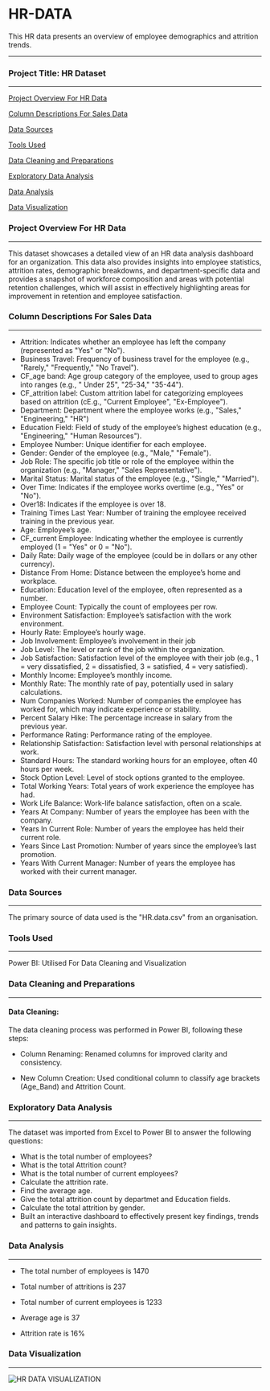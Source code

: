 # HR-DATA
This HR data presents an overview of employee demographics and attrition trends.

---

### Project Title: HR Dataset
---

[Project Overview For HR Data](#project-overview-for-hr-data)

[Column Descriptions For Sales Data](#column-descriptions-for-sales-data)

[Data Sources](#data-sources)

[Tools Used](tools-used)

[Data Cleaning and Preparations](#data-cleaning-and-preparations)

[Exploratory Data Analysis](#exploratory-data-analysis)

[Data Analysis](#data-analysis)

[Data Visualization](#data-visualization)


### Project Overview For HR Data
---
This dataset showcases a detailed view of an HR data analysis dashboard for an organization. This data also provides insights into employee statistics, attrition rates, demographic breakdowns, and department-specific data and provides a snapshot of workforce composition and areas with potential retention challenges, which will assist in effectively highlighting areas for improvement in retention and employee satisfaction.

### Column Descriptions For Sales Data
---
- Attrition: Indicates whether an employee has left the company (represented as "Yes" or "No").
- Business Travel: Frequency of business travel for the employee (e.g., "Rarely," "Frequently," "No Travel").
- CF_age band: Age group category of the employee, used to group ages into ranges (e.g., "  Under 25", "25-34," "35-44").
- CF_attrition label: Custom attrition label for categorizing employees based on attrition (cE.g., "Current Employee", "Ex-Employee").
- Department: Department where the employee works (e.g., "Sales," "Engineering," "HR")
- Education Field: Field of study of the employee’s highest education (e.g., "Engineering," "Human Resources").
- Employee Number: Unique identifier for each employee.
- Gender: Gender of the employee (e.g., "Male," "Female").
- Job Role: The specific job title or role of the employee within the organization (e.g., "Manager," "Sales Representative").
- Marital Status: Marital status of the employee (e.g., "Single," "Married").
- Over Time: Indicates if the employee works overtime (e.g., "Yes" or "No").
- Over18: Indicates if the employee is over 18.
- Training Times Last Year: Number of training the employee received training in the previous year.
- Age: Employee’s age.
- CF_current Employee: Indicating whether the employee is currently employed (1 = "Yes" or 0 = "No").
- Daily Rate: Daily wage of the employee (could be in dollars or any other currency).
- Distance From Home: Distance between the employee’s home and workplace.
- Education: Education level of the employee, often represented as a number.
- Employee Count: Typically the count of employees per row.
- Environment Satisfaction: Employee’s satisfaction with the work environment.
- Hourly Rate: Employee’s hourly wage.
- Job Involvement: Employee’s involvement in their job
- Job Level: The level or rank of the job within the organization.
- Job Satisfaction: Satisfaction level of the employee with their job (e.g., 1 = very dissatisfied, 2 = dissatisfied, 3 = satisfied, 4 = very satisfied).
- Monthly Income: Employee’s monthly income. 
- Monthly Rate: The monthly rate of pay, potentially used in salary calculations.
- Num Companies Worked: Number of companies the employee has worked for, which may indicate experience or stability.
- Percent Salary Hike: The percentage increase in salary from the previous year.
- Performance Rating: Performance rating of the employee.
- Relationship Satisfaction: Satisfaction level with personal relationships at work.
- Standard Hours: The standard working hours for an employee, often 40 hours per week.
- Stock Option Level: Level of stock options granted to the employee.
- Total Working Years: Total years of work experience the employee has had.
- Work Life Balance: Work-life balance satisfaction, often on a scale.
- Years At Company: Number of years the employee has been with the company.
- Years In Current Role: Number of years the employee has held their current role.
- Years Since Last Promotion: Number of years since the employee’s last promotion.
- Years With Current Manager: Number of years the employee has worked with their current manager.

### Data Sources
---
The primary source of data used is the "HR.data.csv" from an organisation.

### Tools Used
---
Power BI: Utilised For Data Cleaning and Visualization

### Data Cleaning and Preparations
---
#### Data Cleaning:
The data cleaning process was performed in Power BI, following these steps:

- Column Renaming: Renamed columns for improved clarity and consistency.

- New Column Creation: Used conditional column to classify age brackets (Age_Band) and Attrition Count.

### Exploratory Data Analysis
---
The dataset was imported from Excel to Power BI to answer the following questions:
- What is the total number of employees?
- What is the total Attrition count?
- What is the total number of current employees?
- Calculate the attrition rate.
- Find the average age.
- Give the total attrition count by departmet and Education fields.
- Calculate the total attrition by gender.
- Built an interactive dashboard to effectively present key findings, trends and patterns to gain insights.

### Data Analysis
---
- The total number of employees is 1470

- Total number of attritions is 237

- Total number of current employees is 1233

- Average age is 37

- Attrition rate is 16%

### Data Visualization
---

![HR DATA VISUALIZATION](https://github.com/user-attachments/assets/86a0d921-0a89-4c7d-8545-08ee76f10a7a)


